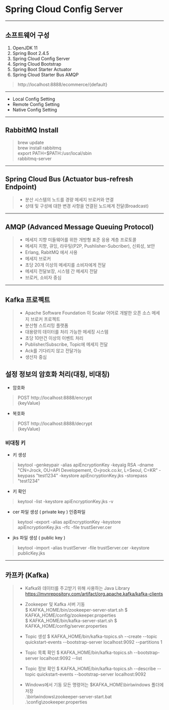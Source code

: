 # Spring Cloud Config Server
- - -

## 소프트웨어 구성
1. OpenJDK 11
2. Spring Boot 2.4.5
3. Spring Cloud Config Server
4. Spring Cloud Bootstrap
5. Spring Boot Starter Actuator
6. Spring Cloud Starter Bus AMQP

> http://localhost:8888/ecommerce/{default}
 
- - -
- Local Config Setting
- Remote Config Setting
- Native Config Setting

- - -
## RabbitMQ Install
> brew update  
> brew install rabbitmq  
> export PATH=$PATH:/usr/local/sbin  
> rabbitmq-server  
- - -
## Spring Cloud Bus (Actuator bus-refresh Endpoint)
> - 분산 시스템의 노드를 경량 메세지 브로커와 연결  
> - 상태 및 구성에 대한 변경 사항을 연결된 노드에게 전달(Broadcast)
- - -
## AMQP (Advanced Message Queuing Protocol)
> - 메세지 지향 미들웨어를 위한 개방형 표준 응용 계층 프로토콜  
> - 메세지 지향, 큐잉, 라우팅(P2P, Pushlisher-Subcriber), 신뢰성, 보안  
> - Erlang, RabitMQ 에서 사용  
> - 메세지 브로커  
> - 초당 20개 이상의 메세지를 소비자에게 전달  
> - 메세지 전달보장, 시스템 간 메세지 전달  
> - 브로커, 소비자 중심
- - -
## Kafka 프로젝트
> - Apache Software Foundation 이 Scalar 어어로 개발한 오픈 소스 메세지 브로커 프로젝트  
> - 분산형 스트리밍 플랫폼  
> - 대용량의 데이터를 처리 가능한 메세징 시스템  
> - 초당 10만건 이상의 이벤트 처리  
> - Publisher/Subscribe, Topic에 메세지 전달  
> - Ack를 기다리지 않고 전달가능  
> - 생산자 중심  

## 설정 정보의 암호화 처리(대칭, 비대칭)
- 암호화  
> POST http://localhost:8888/encrypt  
  {keyValue}
- 복호화
> POST http://localhost:8888/decrypt  
  {keyValue} 

### 비대칭 키
- 키 생성 
> keytool -genkeypair -alias apiEncryptionKey -keyalg RSA -dname "CN=Jrock, OU=API Developement, O=jrock.co.kr, L=Seoul, C=KR" -keypass "test1234" -keystore apiEncryptionKey.jks -storepass "test1234"
- 키 확인
> keytool -list -keystore apiEncryptionKey.jks -v
- cer 파일 생성 ( private key ) 인증파일
> keytool -export -alias apiEncryptionKey -keystore apiEncryptionKey.jks -rfc -file trustServer.cer
- jks 파일 생성 ( public key )
> keytool -import -alias trustServer -file trustServer.cer -keystore publicKey.jks

- - -
## 카프카 (Kafka)
> - Kafka와 데이터를 주고받기 위해 사용하는 Java Library  
>   https://mvnrepository.com/artifact/org.apache.kafka/kafka-clients  
> 
> - Zookeeper 및 Kafka 서버 기동  
> $ KAFKA_HOME/bin/zookeeper-server-start.sh $ KAFKA_HOME/config/zookeeper.properties  
> $ KAFKA_HOME/bin/kafka-server-start.sh  $ KAFKA_HOME/config/server.properties
> 
> - Topic 생성
> $ KAFKA_HOME/bin/kafka-topics.sh --create --topic quickstart-events --bootstrap-server localhost:9092 --partitions 1
> 
> - Topic 목록 확인
> $ KAFKA_HOME/bin/kafka-topics.sh --bootstrap-server localhost:9092 --list
> 
> - Topic 정보 확인
> $ KAFKA_HOME/bin/kafka-topics.sh --describe --topic quickstart-events --bootstrap-server localhost:9092
> 
> - Windows에서 기동
> 모든 명령어는 $KAFKA_HOME\bin\windows 폴더에 저장  
> .\bin\windows\zookeeper-server-start.bat  .\config\zookeeper.properties